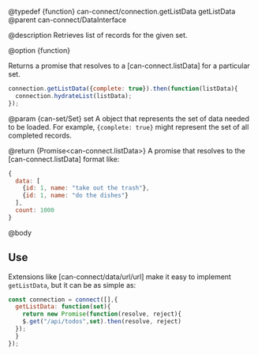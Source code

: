 @typedef {function} can-connect/connection.getListData getListData
@parent can-connect/DataInterface

@description Retrieves list of records for the given set.

@option {function}

  Returns a promise that resolves to a [can-connect.listData] for a particular set.  

  ```javascript
  connection.getListData({complete: true}).then(function(listData){
    connection.hydrateList(listData);
  });
  ```

  @param {can-set/Set} set A object that represents the set of data needed to be loaded.  For example, `{complete: true}`
  might represent the set of all completed records.

  @return {Promise<can-connect.listData>} A promise that resolves to the [can-connect.listData] format like:

  ```javascript
  {
    data: [
      {id: 1, name: "take out the trash"},
      {id: 1, name: "do the dishes"}
    ],
    count: 1000
  }
  ```

@body

## Use

Extensions like [can-connect/data/url/url] make it easy to implement `getListData`, but it can be as simple as:

```javascript
const connection = connect([],{
  getListData: function(set){
    return new Promise(function(resolve, reject){
    $.get("/api/todos",set).then(resolve, reject)
  });
  }
});
```
